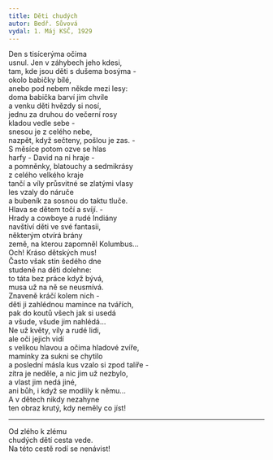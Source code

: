 ```yaml
---
title: Děti chudých
autor: Bedř. Sůvová
vydal: 1. Máj KSČ, 1929
---
```


Den s tisícerýma očima   
usnul. Jen v záhybech jeho kdesi,   
tam, kde jsou děti s dušema bosýma -  
okolo babičky bílé,      
anebo pod nebem někde mezi lesy:    
doma babička barví jim chvíle    
a venku děti hvězdy si nosí,       
jednu za druhou do večerní rosy      
kladou vedle sebe -                    
snesou je z celého nebe,                 
nazpět, když sečteny, pošlou je zas. -     
S měsíce potom ozve se hlas                  
harfy - David na ni hraje -                    
a pomněnky, blatouchy a sedmikrásy       
z celého velkého kraje                     
tančí a víly průsvitné se zlatými vlasy     
les vzaly do náruče                  
a bubeník za sosnou do taktu tluče.   
Hlava se dětem točí a svíjí. -      
Hrady a cowboye a rudé Indiány     
navštíví děti ve své fantasii,   
některým otvírá brány          
země, na kterou zapomněl Kolumbus...    
Och! Kráso dětských mus!      
Často však stín šedého dne     
studeně na děti dolehne:    
to táta bez práce když bývá,   
musa už na ně se neusmívá.   
Znaveně kráčí kolem nich -   
děti ji zahlédnou mamince na tvářích,  
pak do koutů všech jak si usedá    
a všude, všude jim nahlédá...   
Ne už květy, víly a rudé lidi,   
ale oči jejich vidí     
s velikou hlavou a očima hladové zvíře,    
maminky za sukni se chytilo    
a poslední másla kus vzalo si zpod talíře -   
zítra je neděle, a nic jim už nezbylo,   
a vlast jim nedá jiné,      
ani bůh, i když se modlily k němu...   
A v dětech nikdy nezahyne    
ten obraz krutý, kdy neměly co jíst!      
- - - - - - - - -        
Od zlého k zlému     
chudých dětí cesta vede.   
Na této cestě rodí se nenávist!